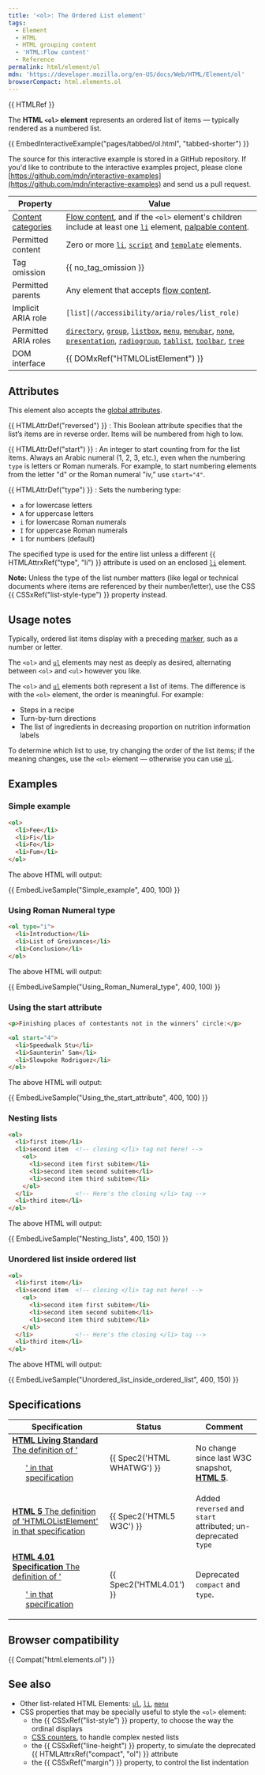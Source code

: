 ```yaml
---
title: '<ol>: The Ordered List element'
tags:
  - Element
  - HTML
  - HTML grouping content
  - 'HTML:Flow content'
  - Reference
permalink: html/element/ol
mdn: 'https://developer.mozilla.org/en-US/docs/Web/HTML/Element/ol'
browserCompact: html.elements.ol
---
```

{{ HTMLRef }}

The **HTML `<ol>` element** represents an ordered list of items — typically rendered as a numbered list.

{{ EmbedInteractiveExample("pages/tabbed/ol.html", "tabbed-shorter") }}

The source for this interactive example is stored in a GitHub repository. If you'd like to contribute to the interactive examples project, please clone [https://github.com/mdn/interactive-examples](https://github.com/mdn/interactive-examples) and send us a pull request.

| Property | Value |
| --- | --- |
| [Content categories](/html/content_categories) | [Flow content](/html/content_categories#flow_content), and if the `<ol>` element's children include at least one [`li`](/html/element/li/) element, [palpable content](/guide/html/content_categories#palpable_content). |
| Permitted content | Zero or more [`li`](/html/element/li/), [`script`](/html/element/script/) and [`template`](/html/element/template/) elements. |
| Tag omission | {{ no_tag_omission }} |
| Permitted parents | Any element that accepts [flow content](/guide/html/content_categories#flow_content). |
| Implicit ARIA role | `[list](/accessibility/aria/roles/list_role)` |
| Permitted ARIA roles | [`directory`](https://w3c.github.io/aria/#directory), [`group`](https://w3c.github.io/aria/#group), [`listbox`](https://w3c.github.io/aria/#listbox), [`menu`](https://w3c.github.io/aria/#menu), [`menubar`](https://w3c.github.io/aria/#menubar), [`none`](https://w3c.github.io/aria/#none), [`presentation`](https://w3c.github.io/aria/#presentation), [`radiogroup`](https://w3c.github.io/aria/#radiogroup), [`tablist`](https://w3c.github.io/aria/#tablist), [`toolbar`](https://w3c.github.io/aria/#toolbar), [`tree`](https://w3c.github.io/aria/#tree) |
| DOM interface | {{ DOMxRef("HTMLOListElement") }} |

## Attributes

This element also accepts the [global attributes](/html/global_attributes).

{{ HTMLAttrDef("reversed") }}
: This Boolean attribute specifies that the list’s items are in reverse order. Items will be numbered from high to low.

{{ HTMLAttrDef("start") }}
: An integer to start counting from for the list items. Always an Arabic numeral (1, 2, 3, etc.), even when the numbering `type` is letters or Roman numerals. For example, to start numbering elements from the letter "d" or the Roman numeral "iv," use `start="4"`.

{{ HTMLAttrDef("type") }}
: Sets the numbering type:

-   `a` for lowercase letters
-   `A` for uppercase letters
-   `i` for lowercase Roman numerals
-   `I` for uppercase Roman numerals
-   `1` for numbers (default)

The specified type is used for the entire list unless a different {{ HTMLAttrxRef("type", "li") }} attribute is used on an enclosed [`li`](/html/element/li/) element.

**Note:** Unless the type of the list number matters (like legal or technical documents where items are referenced by their number/letter), use the CSS {{ CSSxRef("list-style-type") }} property instead.

## Usage notes

Typically, ordered list items display with a preceding [marker](/css/::marker), such as a number or letter.

The `<ol>` and [`ul`](/html/element/ul/) elements may nest as deeply as desired, alternating between `<ol>` and `<ul>` however you like.

The `<ol>` and [`ul`](/html/element/ul/) elements both represent a list of items. The difference is with the `<ol>` element, the order is meaningful. For example:

-   Steps in a recipe
-   Turn-by-turn directions
-   The list of ingredients in decreasing proportion on nutrition information labels

To determine which list to use, try changing the order of the list items; if the meaning changes, use the `<ol>` element — otherwise you can use [`ul`](/html/element/ul/).

## Examples

### Simple example

```html
<ol>
  <li>Fee</li>
  <li>Fi</li>
  <li>Fo</li>
  <li>Fum</li>
</ol>

```

The above HTML will output:

{{ EmbedLiveSample("Simple_example", 400, 100) }}

### Using Roman Numeral type

```html
<ol type="i">
  <li>Introduction</li>
  <li>List of Greivances</li>
  <li>Conclusion</li>
</ol> 
```

The above HTML will output:

{{ EmbedLiveSample("Using_Roman_Numeral_type", 400, 100) }}

### Using the start attribute

```html
<p>Finishing places of contestants not in the winners’ circle:</p>

<ol start="4">
  <li>Speedwalk Stu</li>
  <li>Saunterin’ Sam</li>
  <li>Slowpoke Rodriguez</li>
</ol>

```

The above HTML will output:

{{ EmbedLiveSample("Using_the_start_attribute", 400, 100) }}

### Nesting lists

```html
<ol>
  <li>first item</li>
  <li>second item  <!-- closing </li> tag not here! -->
    <ol>
      <li>second item first subitem</li>
      <li>second item second subitem</li>
      <li>second item third subitem</li>
    </ol>
  </li>            <!-- Here's the closing </li> tag -->
  <li>third item</li>
</ol>

```

The above HTML will output:

{{ EmbedLiveSample("Nesting_lists", 400, 150) }}

### Unordered list inside ordered list

```html
<ol>
  <li>first item</li>
  <li>second item  <!-- closing </li> tag not here! -->
    <ul>
      <li>second item first subitem</li>
      <li>second item second subitem</li>
      <li>second item third subitem</li>
    </ul>
  </li>            <!-- Here's the closing </li> tag -->
  <li>third item</li>
</ol>

```

The above HTML will output:

{{ EmbedLiveSample("Unordered_list_inside_ordered_list", 400, 150) }}

## Specifications

| Specification | Status | Comment |
| --- | --- | --- |
| [**HTML Living Standard** The definition of '<ol>' in that specification](https://html.spec.whatwg.org/multipage/semantics.html#the-ol-element) | {{ Spec2('HTML WHATWG') }} | No change since last W3C snapshot, [**HTML 5**](https://www.w3.org/TR/html52/). |
| [**HTML 5** The definition of 'HTMLOListElement' in that specification](https://www.w3.org/TR/html52/grouping-content.html#the-ol-element) | {{ Spec2('HTML5 W3C') }} | Added `reversed` and `start` attributed; un-deprecated `type` |
| [**HTML 4.01 Specification** The definition of '<ol>' in that specification](https://www.w3.org/TR/html401/struct/lists.html#h-10.2) | {{ Spec2('HTML4.01') }} | Deprecated `compact` and `type`. |

## Browser compatibility

{{ Compat("html.elements.ol") }}

## See also

-   Other list-related HTML Elements: [`ul`](/html/element/ul/), [`li`](/html/element/li/), [`menu`](/html/element/menu/)
-   CSS properties that may be specially useful to style the `<ol>` element:
    -   the {{ CSSxRef("list-style") }} property, to choose the way the ordinal displays
    -   [CSS counters](/css/css_lists_and_counters/using_css_counters), to handle complex nested lists
    -   the {{ CSSxRef("line-height") }} property, to simulate the deprecated {{ HTMLAttrxRef("compact", "ol") }} attribute
    -   the {{ CSSxRef("margin") }} property, to control the list indentation